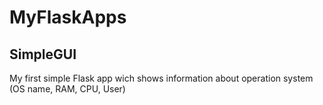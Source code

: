 # MyFlaskApps

## SimpleGUI
My first simple Flask app wich shows information about operation system (OS name, RAM, CPU, User)